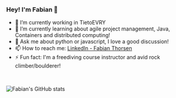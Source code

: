 ### Hey! I'm Fabian 👋

- 🔭 I’m currently working in TietoEVRY
- 🌱 I’m currently learning about agile project management, Java, Containers and distributed computing!
- 💬 Ask me about python or javascript, I love a good discussion!
- 📫 How to reach me: [LinkedIn - Fabian Thorsen](https://www.linkedin.com/in/fabian-thorsen-75591b113/)
- ⚡ Fun fact: I'm a freediving course instructor and avid rock climber/boulderer!

<br/>

![Fabian's GitHub stats](https://github-readme-stats.vercel.app/api?username=Fabianthorsen&show_icons=true&theme=graywhite)
